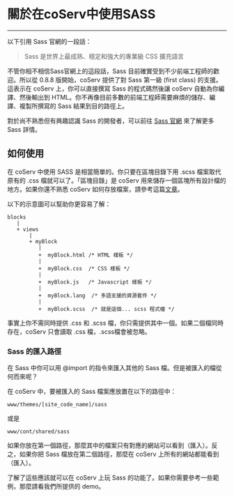 # 關於在coServ中使用SASS

-----------------
以下引用 Sass 官網的一段話：

> Sass 是世界上最成熟、穩定和強大的專業級 CSS 擴充語言

不管你相不相信Sass官網上的這段話，Sass 目前確實受到不少前端工程師的歡迎。所以從 0.8.8 版開始，coServ 提供了對 Sass 第一級 (first class) 的支援。這表示在 coServ 上，你可以直接撰寫 Sass 的程式碼然後讓 coServ 自動為你編譯、然後輸出到 HTML。你不再像目前多數的前端工程師需要麻煩的儲存、編譯、複製所撰寫的 Sass 結果到目的路徑上。

對於尚不熟悉但有興趣認識 Sass 的開發者，可以前往 [Sass 官網](http://sass-lang.com) 來了解更多 Sass 詳情。

## 如何使用
在 coServ 中使用 SASS 是相當簡單的。你只要在區塊目錄下用 .scss 檔案取代原有的 .css 檔就可以了。「區塊目錄」是 coServ 用來儲存一個區塊所有設計檔的地方。如果你還不熟悉 coServ 如何存放檔案，請參考這篇[文章](http://coimotion.github.io/coServ/zh/structure.html)。

以下的示意圖可以幫助你更容易了解：

    blocks
       |
       + views
           |
           + myBlock
              |
              +  myBlock.html /* HTML 樣板 */
              |
              +  myBlock.css  /* CSS 樣板 */
              |
              +  myBlock.js   /* Javascript 樣板 */
              |
              +  myBlock.lang  /* 多語支援的資源套件 */
              |
              +  myBlock.scss  /* 就是這個... scss 程式檔 */

事實上你不需同時提供 .css 和 .scss 檔，你只需提供其中一個。如果二個檔同時存在，coServ 只會讀取 .css 檔，.scss檔會被忽略。

### Sass 的匯入路徑
在 Sass 中你可以用 @import 的指令來匯入其他的 Sass 檔。但是被匯入的檔從何而來呢？

在 coServ 中，要被匯入的 Sass 檔案應放置在以下的路徑中：

    www/themes/[site_code_name]/sass
    
或是

    www/cont/shared/sass

如果你放在第一個路徑，那麼其中的檔案只有對應的網站可以看到（匯入）。反之，如果你把 Sass 檔放在第二個路徑，那麼在 coServ 上所有的網站都能看到（匯入）。

了解了這些應該就可以在 coServ 上玩 Sass 的功能了。如果你需要參考一些範例，那麼請看我們所提供的 demo。
